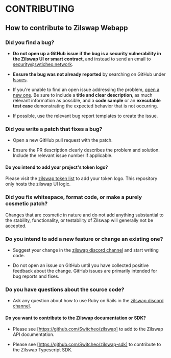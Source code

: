 # CONTRIBUTING

## How to contribute to Zilswap Webapp

### **Did you find a bug?**

* **Do not open up a GitHub issue if the bug is a security vulnerability
  in the Zilswap UI or smart contract**, and instead to send an email to [security@swticheo.network](https://security@swticheo.network/).

* **Ensure the bug was not already reported** by searching on GitHub under [Issues](https://github.com/Switcheo/zilswap-webapp/issues).

* If you're unable to find an open issue addressing the problem, [open a new one](https://github.com/Switcheo/zilswap-webapp/issues/new). Be sure to include a **title and clear description**, as much relevant information as possible, and a **code sample** or an **executable test case** demonstrating the expected behavior that is not occurring.

* If possible, use the relevant bug report templates to create the issue.

### **Did you write a patch that fixes a bug?**

* Open a new GitHub pull request with the patch.

* Ensure the PR description clearly describes the problem and solution. Include the relevant issue number if applicable.

#### **Do you intend to add your project's token logo?**

Please visit the [zilswap token list](https://github.com/Switcheo/zilswap-token-list) to add your token logo. This repository only hosts the zilswap UI logic.

### **Did you fix whitespace, format code, or make a purely cosmetic patch?**

Changes that are cosmetic in nature and do not add anything substantial to the stability, functionality, or testability of Zilswap will generally not be accepted.

### **Do you intend to add a new feature or change an existing one?**

* Suggest your change in the [zilswap discord channel](https://discord.gg/5n8AMQH) and start writing code.

* Do not open an issue on GitHub until you have collected positive feedback about the change. GitHub issues are primarily intended for bug reports and fixes.

### **Do you have questions about the source code?**

* Ask any question about how to use Ruby on Rails in the [zilswap discord channel](https://discord.gg/5n8AMQH).

#### **Do you want to contribute to the Zilswap documentation or SDK?**

* Please see [https://github.com/Switcheo/zilswap] to add to the Zilswap API documentation.

* Please see [https://github.com/Switcheo/zilswap-sdk] to contribute to the Zilswap Typescript SDK.
